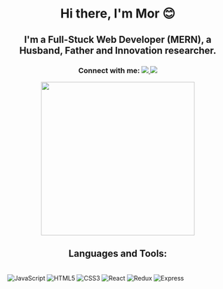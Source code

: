 <h1 align='center'> Hi there, I'm Mor 😊</h1>
<h2 align='center'> I'm a Full-Stuck Web Developer (MERN), a Husband, Father and Innovation researcher.</h2>
<h3 align='center'>Connect with me:  <a align='center' href="https://www.linkedin.com/in/mormben/">
    <img src="https://img.shields.io/badge/linkedin-%230077B5.svg?&style=for-the-badge&logo=linkedin&logoColor=white" />
    </a> <a align='center' href="https://www.facebook.com/mor.m.ben">
    <img src="https://img.shields.io/badge/Facebook-1877F2?style=for-the-badge&logo=facebook&logoColor=white" />
    </a></h3>
<p align='center'>
  <a href="#"><img src="https://github-readme-stats.vercel.app/api?username=morMBen&show_icons=true&count_private=true&theme=dark" width="350"></a>
</p>
<h2 align='center'> Languages and Tools: 
</h2>
</br>
<img  alt="JavaScript"  src="https://img.shields.io/badge/JavaScript-F7DF1E?style=for-the-badge&logo=javascript&logoColor=black" />
<img  alt="HTML5"  src="https://img.shields.io/badge/HTML5-E34F26?style=for-the-badge&logo=html5&logoColor=white" />
<img  alt="CSS3"  src="https://img.shields.io/badge/CSS3-1572B6?style=for-the-badge&logo=css3&logoColor=white" />
<img  alt="React"  src="https://img.shields.io/badge/React-20232A?style=for-the-badge&logo=react&logoColor=61DAFB" />
<img  alt="Redux"  src="https://img.shields.io/badge/Redux-593D88?style=for-the-badge&logo=redux&logoColor=white" />
<img  alt="Express"  src="https://img.shields.io/badge/Express.js-000000?style=for-the-badge&logo=express&logoColor=white" />
